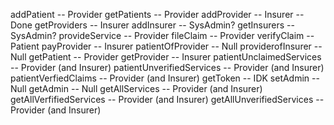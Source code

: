 addPatient -- Provider
getPatients -- Provider 
addProvider -- Insurer -- Done
getProviders -- Insurer
addInsurer -- SysAdmin?
getInsurers -- SysAdmin?
provideService -- Provider
fileClaim -- Provider
verifyClaim -- Patient
payProvider -- Insurer
patientOfProvider -- Null
providerofInsurer -- Null
getPatient -- Provider
getProvider -- Insurer
patientUnclaimedServices -- Provider (and Insurer)
patientUnverifiedServices -- Provider (and Insurer)
patientVerfiedClaims -- Provider (and Insurer)
getToken -- IDK
setAdmin -- Null
getAdmin -- Null
getAllServices -- Provider (and Insurer)
getAllVerfifiedServices -- Provider (and Insurer)
getAllUnverifiedServices -- Provider (and Insurer)
